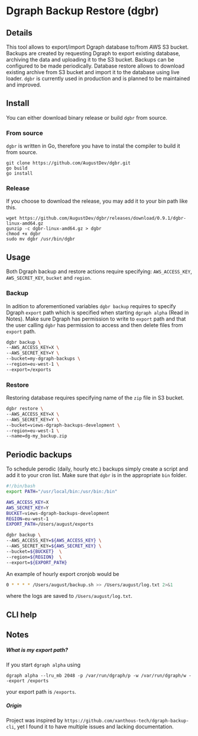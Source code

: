 # Dgraph Backup Restore (dgbr)

## Details
This tool allows to export/import Dgraph database to/from AWS S3 bucket. Backups are created by requesting Dgraph to export existing database, archiving the data and uploading it to the S3 bucket. Backups can be configured to be made periodically. Database restore allows to download existing archive from S3 bucket and import it to the database using live loader. `dgbr` is currently used in production and is planned to be maintained and improved.

## Install
You can either download binary release or build `dgbr` from source.
### From source
`dgbr` is written in Go, therefore you have to instal the compiler to build it from source.
```
git clone https://github.com/AugustDev/dgbr.git
go build
go install
```
### Release
If you choose to download the release, you may add it to your bin path like this.
```
wget https://github.com/AugustDev/dgbr/releases/download/0.9.1/dgbr-linux-amd64.gz
gunzip -c dgbr-linux-amd64.gz > dgbr
chmod +x dgbr
sudo mv dgbr /usr/bin/dgbr
```

## Usage
Both Dgraph backup and restore actions require specifying: `AWS_ACCESS_KEY`, `AWS_SECRET_KEY`, `bucket` and `region`.
### Backup
In adition to aforementioned variables `dgbr backup` requires to specify Dgraph `export` path which is specified when starting `dgraph alpha` (Read in Notes). Make sure Dgraph has permission to write to `export` path and that the user calling `dgbr` has permission to access and then delete files from `export` path.

```bash
dgbr backup \
--AWS_ACCESS_KEY=X \
--AWS_SECRET_KEY=Y \
--bucket=my-dgraph-backups \
--region=eu-west-1 \
--export=/exports
```
### Restore
Restoring database requires specifying name of the `zip` file in S3 bucket.

```bash
dgbr restore \
--AWS_ACCESS_KEY=X \
--AWS_SECRET_KEY=Y \
--bucket=views-dgraph-backups-development \
--region=eu-west-1 \
--name=dg-my_backup.zip
```

## Periodic backups
To schedule perodic (daily, hourly etc.) backups simply create a script and add it to your cron list. Make sure that `dgbr` is in the appropriate `bin` folder.

```bash
#!/bin/bash
export PATH="/usr/local/bin:/usr/bin:/bin"

AWS_ACCESS_KEY=X
AWS_SECRET_KEY=Y
BUCKET=views-dgraph-backups-development
REGION=eu-west-1
EXPORT_PATH=/Users/august/exports

dgbr backup \
--AWS_ACCESS_KEY=${AWS_ACCESS_KEY} \
--AWS_SECRET_KEY=${AWS_SECRET_KEY} \
--bucket=${BUCKET}  \
--region=${REGION}  \
--export=${EXPORT_PATH} 
```

An example of hourly export cronjob would be
```bash
0 * * * * /Users/august/backup.sh >> /Users/august/log.txt 2>&1
```
where the logs are saved to `/Users/august/log.txt`.

## CLI help

## Notes
##### What is my export path?

If you start `dgraph alpha` using
```
dgraph alpha --lru_mb 2048 -p /var/run/dgraph/p -w /var/run/dgraph/w --export /exports
```
your export path is `/exports`.

##### Origin

Project was inspired by `https://github.com/xanthous-tech/dgraph-backup-cli`, yet I found it to have multiple issues and lacking documentation.